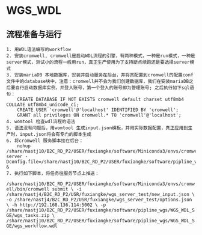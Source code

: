 # WGS_WDL

## 流程准备与运行
    1. 用WDL语法编写的workflow
    2. 安装cromwell, cromwell是启动WDL流程的引擎，有两种模式，一种是run模式，一种是server模式，测试小的流程一般用run，真正生产使用为了支持断点续跑还是要选择server模式
    3. 安装mariaDB 本地数据库，安装并启动服务在后台，并将其配置到cromwell的配置conf文件中的database块中，注意：cromwell并不会为我们创建数据库，我们在安装mariaDB之后要自行启动数据库实例，并登入账号，第一个登入的账号即为管理账号; 之后执行如下sql语句：
        CREATE DATABASE IF NOT EXISTS cromwell default charset utf8mb4 COLLATE utf8mb4_unicode_ci;
        CREATE USER 'cromwell'@'localhost' IDENTIFIED BY 'cromwell';
        GRANT all privileges ON cromwell.* TO 'cromwell'@'localhost';
    4. womtool 检查wdl流程的语法
    5. 语法没有问题后，用womtool 生成input.json模板，并用实际数据配置，真正应用到生产时，input.json将会有专门的脚本生成
    6. 将cromwell 服务脚本挂在后台： 
        nohup /share/nastj10/B2C_RD_P2/USER/fuxiangke/software/Miniconda3/envs/cromwell/bin/cromwell server -Dconfig.file=/share/nastj10/B2C_RD_P2/USER/fuxiangke/software/pipline_wgs/WGS_WDL_SGE/SGE_SERVER.conf &
    7. 执行如下脚本，将任务往服务节点上推送：
`/share/nastj10/B2C_RD_P2/USER/fuxiangke/software/Miniconda3/envs/cromwell/bin/cromwell submit \
    -i /share/nastj4/B2C_RD_P2/USR/fuxiangke/wgs_server_test/new_input.json \
    -o /share/nastj4/B2C_RD_P2/USR/fuxiangke/wgs_server_test/options.json \
    -h http://192.168.136.114:5002 \
    -p /share/nastj10/B2C_RD_P2/USER/fuxiangke/software/pipline_wgs/WGS_WDL_SGE/wgs_tasks.zip \
    /share/nastj10/B2C_RD_P2/USER/fuxiangke/software/pipline_wgs/WGS_WDL_SGE/wgs_workflow.wdl
`
